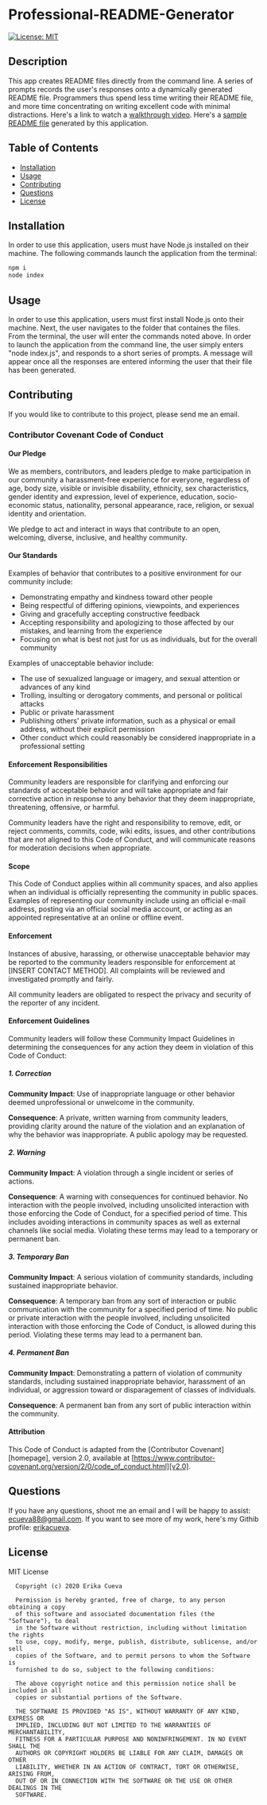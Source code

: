 # Professional-README-Generator
[![License: MIT](https://img.shields.io/badge/License-MIT-yellow.svg)](https://opensource.org/licenses/MIT)
 

  ## Description 
 This app creates README files directly from the command line. A series of prompts records the user's responses onto a dynamically generated README file. Programmers thus spend less time writing their README file, and more time concentrating on writing excellent code with minimal distractions. Here's a link to watch a [walkthrough video](https://drive.google.com/file/d/1HrflhMeuMnt7M_I28jtJrEkMFRoHOkA-/view?usp=sharing).  Here's a [sample README file](https://github.com/erikacueva/Professional-README-Generator/blob/main/userREADME.md) generated by this application. 
 
  ## Table of Contents 
  * [Installation](#installation)
  * [Usage](#usage)
  * [Contributing](#contributing)
  * [Questions](#questions)
  * [License](#license)
  
  
  ## Installation
  
  In order to use this application, users must have Node.js installed on their machine. The following commands launch the application from the terminal: 
  ```bash
npm i
node index
```

  ## Usage 
  In order to use this application, users must first install Node.js onto their machine. Next, the user navigates to the folder that containes the files. From the terminal, the user will enter the commands noted above. In order to launch the application from the command line, the user simply enters "node index.js", and responds to a short series of prompts. A message will appear once all the responses are entered informing the user that their file has been generated. 

  ## Contributing
  If you would like to contribute to this project, please send me an email.


### Contributor Covenant Code of Conduct

#### Our Pledge

We as members, contributors, and leaders pledge to make participation in our
community a harassment-free experience for everyone, regardless of age, body
size, visible or invisible disability, ethnicity, sex characteristics, gender
identity and expression, level of experience, education, socio-economic status,
nationality, personal appearance, race, religion, or sexual identity
and orientation.

We pledge to act and interact in ways that contribute to an open, welcoming,
diverse, inclusive, and healthy community.

#### Our Standards

Examples of behavior that contributes to a positive environment for our
community include:

* Demonstrating empathy and kindness toward other people
* Being respectful of differing opinions, viewpoints, and experiences
* Giving and gracefully accepting constructive feedback
* Accepting responsibility and apologizing to those affected by our mistakes,
  and learning from the experience
* Focusing on what is best not just for us as individuals, but for the
  overall community

Examples of unacceptable behavior include:

* The use of sexualized language or imagery, and sexual attention or
  advances of any kind
* Trolling, insulting or derogatory comments, and personal or political attacks
* Public or private harassment
* Publishing others' private information, such as a physical or email
  address, without their explicit permission
* Other conduct which could reasonably be considered inappropriate in a
  professional setting

#### Enforcement Responsibilities

Community leaders are responsible for clarifying and enforcing our standards of
acceptable behavior and will take appropriate and fair corrective action in
response to any behavior that they deem inappropriate, threatening, offensive,
or harmful.

Community leaders have the right and responsibility to remove, edit, or reject
comments, commits, code, wiki edits, issues, and other contributions that are
not aligned to this Code of Conduct, and will communicate reasons for moderation
decisions when appropriate.

#### Scope

This Code of Conduct applies within all community spaces, and also applies when
an individual is officially representing the community in public spaces.
Examples of representing our community include using an official e-mail address,
posting via an official social media account, or acting as an appointed
representative at an online or offline event.

#### Enforcement

Instances of abusive, harassing, or otherwise unacceptable behavior may be
reported to the community leaders responsible for enforcement at
[INSERT CONTACT METHOD].
All complaints will be reviewed and investigated promptly and fairly.

All community leaders are obligated to respect the privacy and security of the
reporter of any incident.

#### Enforcement Guidelines

Community leaders will follow these Community Impact Guidelines in determining
the consequences for any action they deem in violation of this Code of Conduct:

##### 1. Correction

**Community Impact**: Use of inappropriate language or other behavior deemed
unprofessional or unwelcome in the community.

**Consequence**: A private, written warning from community leaders, providing
clarity around the nature of the violation and an explanation of why the
behavior was inappropriate. A public apology may be requested.

##### 2. Warning

**Community Impact**: A violation through a single incident or series
of actions.

**Consequence**: A warning with consequences for continued behavior. No
interaction with the people involved, including unsolicited interaction with
those enforcing the Code of Conduct, for a specified period of time. This
includes avoiding interactions in community spaces as well as external channels
like social media. Violating these terms may lead to a temporary or
permanent ban.

##### 3. Temporary Ban

**Community Impact**: A serious violation of community standards, including
sustained inappropriate behavior.

**Consequence**: A temporary ban from any sort of interaction or public
communication with the community for a specified period of time. No public or
private interaction with the people involved, including unsolicited interaction
with those enforcing the Code of Conduct, is allowed during this period.
Violating these terms may lead to a permanent ban.

##### 4. Permanent Ban

**Community Impact**: Demonstrating a pattern of violation of community
standards, including sustained inappropriate behavior,  harassment of an
individual, or aggression toward or disparagement of classes of individuals.

**Consequence**: A permanent ban from any sort of public interaction within
the community.

#### Attribution

This Code of Conduct is adapted from the [Contributor Covenant][homepage],
version 2.0, available at
[https://www.contributor-covenant.org/version/2/0/code_of_conduct.html][v2.0].

    
  ## Questions
  If you have any questions, shoot me an email and I will be happy to assist: ecueva88@gmail.com. If you want to see more of my work, here's my Githib profile:  [erikacueva](https://github.com/erikacueva). 
  

  
  ## License
  MIT License

      Copyright (c) 2020 Erika Cueva
      
      Permission is hereby granted, free of charge, to any person obtaining a copy
      of this software and associated documentation files (the "Software"), to deal
      in the Software without restriction, including without limitation the rights
      to use, copy, modify, merge, publish, distribute, sublicense, and/or sell
      copies of the Software, and to permit persons to whom the Software is
      furnished to do so, subject to the following conditions:
      
      The above copyright notice and this permission notice shall be included in all
      copies or substantial portions of the Software.
      
      THE SOFTWARE IS PROVIDED "AS IS", WITHOUT WARRANTY OF ANY KIND, EXPRESS OR
      IMPLIED, INCLUDING BUT NOT LIMITED TO THE WARRANTIES OF MERCHANTABILITY,
      FITNESS FOR A PARTICULAR PURPOSE AND NONINFRINGEMENT. IN NO EVENT SHALL THE
      AUTHORS OR COPYRIGHT HOLDERS BE LIABLE FOR ANY CLAIM, DAMAGES OR OTHER
      LIABILITY, WHETHER IN AN ACTION OF CONTRACT, TORT OR OTHERWISE, ARISING FROM,
      OUT OF OR IN CONNECTION WITH THE SOFTWARE OR THE USE OR OTHER DEALINGS IN THE
      SOFTWARE.

